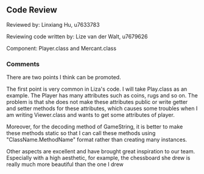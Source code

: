 ## Code Review

Reviewed by: Linxiang Hu, u7633783

Reviewing code written by: Lize van der Walt, u7679626 

Component: Player.class and  Mercant.class

### Comments 
There are two points I think can be promoted.

The first point is very common in Liza's code. I will take Play.class as an example.
 The Player has many attributes such as coins, rugs and so on. The problem is that 
she does not make these attributes public or write getter and setter methods for these
attributes, which causes some troubles when I am writing Viewer.class and wants 
to get some attributes of player.

Moreover, for the decoding method of GameString, it is better to make these methods static so that I can call these methods using
"ClassName.MethodName" format rather than creating many instances. 

Other aspects are excellent and 
have brought great inspiration to our team. 
Especially with a high aesthetic, for example, the chessboard she drew is really much more beautiful than the one I drew

